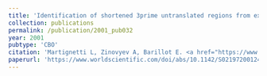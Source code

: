 ```yaml
---
title: 'Identification of shortened 3prime untranslated regions from expression arrays'
collection: publications
permalink: /publication/2001_pub032
year: 2001
pubtype: 'CBO'
citation: 'Martignetti L, Zinovyev A, Barillot E. <a href="https://www.worldscientific.com/doi/abs/10.1142/S0219720012410016">Identification of shortened 3prime untranslated regions from expression arrays</a>. 2012. <i>Journal of Bioinformatics and Computational Biology</i> 10:1241001'
paperurl: 'https://www.worldscientific.com/doi/abs/10.1142/S0219720012410016'
---
```

